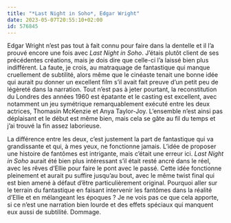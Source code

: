 ```yaml
---
title: "*Last Night in Soho*, Edgar Wright"
date: 2023-05-07T20:55:10+02:00
id: 576845 
---
```


Edgar Wright n’est pas tout à fait connu pour faire dans la dentelle et il l’a prouvé encore une fois avec *Last Night in Soho*. J’étais plutôt client de ses précédentes créations, mais je dois dire que celle-ci l’a laissé bien plus indifférent. La faute, je crois, au matraquage de fantastique qui manque cruellement de subtilité, alors même que le cinéaste tenait une bonne idée qui aurait pu donner un excellent film s’il avait fait preuve d’un petit peu de légèreté dans la narration. Tout n’est pas à jeter pourtant, la reconstitution du Londres des années 1960 est épatante et le casting est excellent, avec notamment un jeu symétrique remarquablement exécuté entre les deux actrices, Thomasin McKenzie et Anya Taylor-Joy. L’ensemble n’est ainsi pas déplaisant et le début est même bien, mais cela se gâte au fil du temps et j’ai trouvé la fin assez laborieuse. 

La différence entre les deux, c’est justement la part de fantastique qui va grandissante et qui, à mes yeux, ne fonctionne jamais. L’idée de proposer une histoire de fantômes est intrigante, mais c’était une erreur ici. *Last Night in Soho* aurait été bien plus intéressant s’il était resté ancré dans le réel, avec les rêves d’Ellie pour faire le pont avec le passé. Cette idée fonctionne pleinement et aurait pu suffire jusqu’au bout, avec le même twist final qui est bien amené à défaut d’être particulièrement original. Pourquoi aller sur le terrain du fantastique en faisant intervenir les fantômes dans la réalité d’Ellie et en mélangeant les époques ? Je ne vois pas ce que cela apporte, si ce n’est une narration bien lourde et des effets spéciaux qui manquent eux aussi de subtilité. Dommage. 



